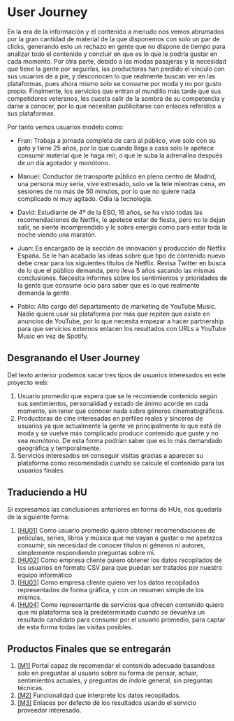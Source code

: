 # User Journey

En la era de la información y el contenido a menudo nos vemos abrumados por la gran cantidad de material de la que disponemos con solo un par de clicks, generando esto un rechazo en gente que no dispone de tiempo para analizar todo el contenido y concluir en que es lo que le podría gustar en cada momento. Por otra parte, debido a las modas pasajeras y la necesidad que tiene la gente por seguirlas, las productoras han perdido el vínculo con sus usuarios de a pie, y desconocen lo que realmente buscan ver en las plataformas, pues ahora mismo solo se consume por moda y no por gusto propio. Finalmente, los servicios que entran al mundillo más tarde que sus competidores veteranos, les cuesta salir de la sombra de su competencia y darse a conocer, por lo que necesitan publicitarse con enlaces referidos a sus plataformas.

Por tanto vemos usuarios modelo como:

- Fran: Trabaja a jornada completa de cara al público, vive solo con su gato y tiene 25 años, por lo que cuando llega a casa solo le apetece consumir material que le haga reír, o que le suba la adrenalina después de un día agotador y monótono. 

- Manuel: Conductor de transporte público en pleno centro de Madrid, una persona muy seria, vive estresado, solo ve la tele mientras cena, en sesiones de no más de 50 minutos, por lo que no quiere nada complicado ni muy agitado. Odia la tecnología.

- David: Estudiante de 4º de la ESO, 16 años, se ha visto todas las recomendaciones de Netflix, le apetece estar de fiesta, pero no le dejan salir, se siente incomprendido y le sobra energía como para estar toda la noche viendo una maratón.

- Juan: Es encargado de la sección de innovación y producción de Netflix España. Se le han acabado las ideas sobre que tipo de contenido nuevo debe crear para los siguientes títulos de Netflix. Revisa Twitter en busca de lo que el público demanda, pero lleva 5 años sacando las mismas conclusiones. Necesita informes sobre los sentimientos y prioridades de la gente que consume ocio para saber que es lo que realmente demanda la gente.

- Pablo: Alto cargo del departamento de marketing de YouTube Music. Nadie quiere usar su plataforma por más que repiten que existe en anuncios de YouTube, por lo que necesita empezar a hacer partnership para que servicios externos enlacen los resultados con URLs a YouTube Music en vez de Spotify.

## Desgranando el User Journey

Del texto anterior podemos sacar tres tipos de usuarios interesados en este proyecto web:

1. Usuario promedio que espera que se le recomiende contenido según sus sentimientos, personalidad y estado de ánimo acorde en cada momento, sin tener que conocer nada sobre géneros cinematográficos.
2. Productoras de cine interesadas en perfiles reales y sinceros de usuarios ya que actualmente la gente ve principalmente lo que está de moda y se vuelve más complicado producir contenido que guste y no sea monótono. De esta forma podrían saber que es lo más demandado geográfica y temporalmente.
3. Servicios interesados en conseguir visitas gracias a aparecer su plataforma como recomendada cuando se calcule el contenido para los usuarios finales.

## Traduciendo a HU

Si expresamos las conclusiones anteriores en forma de HUs, nos quedaría de la siguiente forma: 

1. [[HU01]](https://github.com/migueorg/SearchCulture/issues/2) Como usuario promedio quiero obtener recomendaciones de películas, series, libros y música que me vayan a gustar o me apetezca consumir, sin necesidad de conocer títulos ni géneros ni autores, simplemente respondiendo preguntas sobre mi.
2. [[HU02]](https://github.com/migueorg/SearchCulture/issues/3) Como empresa cliente quiero obtener los datos recopilados de los usuarios en formato CSV para que puedan ser tratados por nuestro equipo informático
3. [[HU03]](https://github.com/migueorg/SearchCulture/issues/4) Como empresa cliente quiero ver los datos recopilados representados de forma gráfica, y con un resumen simple de los mismos.
4. [[HU04]](https://github.com/migueorg/SearchCulture/issues/5) Como representante de servicios que ofrecen contenido quiero que mi plataforma sea la predeterminada cuando se devuelva un resultado candidato para consumir por el usuario promedio, para captar de esta forma todas las visitas posibles.

## Productos Finales que se entregarán

1. [[M1]](https://github.com/migueorg/SearchCulture/milestone/1) Portal capaz de recomendar el contenido adecuado basandose solo en preguntas al usuario sobre su forma de pensar, actuar, sentimientos actuales, y preguntas de índole general, sin preguntas técnicas.
2. [[M2]](https://github.com/migueorg/SearchCulture/milestone/5) Funcionalidad que interprete los datos recopilados.
3. [[M3]](https://github.com/migueorg/SearchCulture/milestone/4) Enlaces por defecto de los resultados usando el servicio proveedor interesado.

